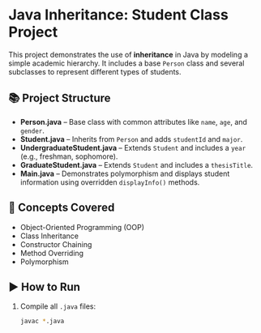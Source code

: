 # Java Inheritance: Student Class Project

This project demonstrates the use of **inheritance** in Java by modeling a simple academic hierarchy. It includes a base `Person` class and several subclasses to represent different types of students.

## 📚 Project Structure

- **Person.java** – Base class with common attributes like `name`, `age`, and `gender`.
- **Student.java** – Inherits from `Person` and adds `studentId` and `major`.
- **UndergraduateStudent.java** – Extends `Student` and includes a `year` (e.g., freshman, sophomore).
- **GraduateStudent.java** – Extends `Student` and includes a `thesisTitle`.
- **Main.java** – Demonstrates polymorphism and displays student information using overridden `displayInfo()` methods.

## 🧠 Concepts Covered

- Object-Oriented Programming (OOP)
- Class Inheritance
- Constructor Chaining
- Method Overriding
- Polymorphism

## ▶️ How to Run

1. Compile all `.java` files:
   ```bash
   javac *.java
